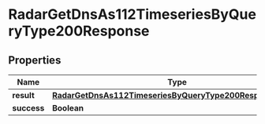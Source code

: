 

# RadarGetDnsAs112TimeseriesByQueryType200Response


## Properties

| Name | Type | Description | Notes |
|------------ | ------------- | ------------- | -------------|
|**result** | [**RadarGetDnsAs112TimeseriesByQueryType200ResponseResult**](RadarGetDnsAs112TimeseriesByQueryType200ResponseResult.md) |  |  |
|**success** | **Boolean** |  |  |



